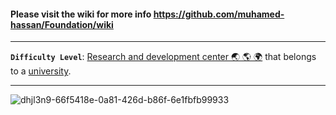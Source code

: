 #### Please visit the wiki for more info https://github.com/muhamed-hassan/Foundation/wiki

***

**`Difficulty Level`**: [Research and development center 🌏 🌎 🌍](https://en.wikipedia.org/wiki/Research_and_development) that belongs to a [university](https://en.wikipedia.org/wiki/University).

***

![dhjl3n9-66f5418e-0a81-426d-b86f-6e1fbfb99933](https://github.com/user-attachments/assets/85e22f72-0559-45d8-931b-b3986dace46b)

